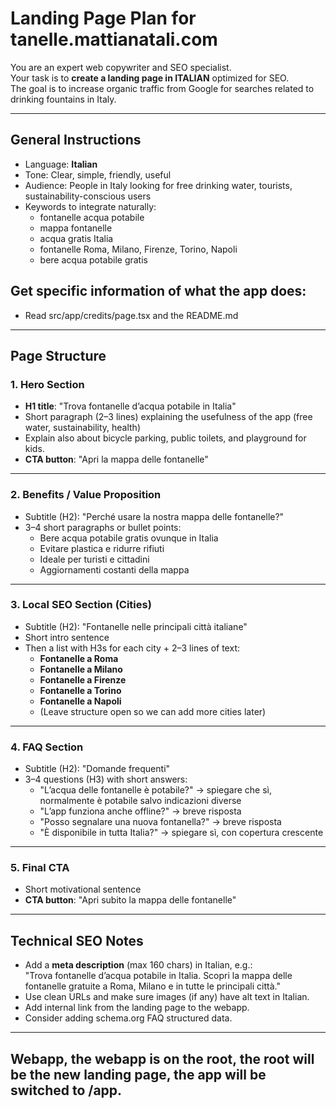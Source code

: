 # Landing Page Plan for tanelle.mattianatali.com

You are an expert web copywriter and SEO specialist.  
Your task is to **create a landing page in ITALIAN** optimized for SEO.  
The goal is to increase organic traffic from Google for searches related to drinking fountains in Italy.

---

## General Instructions

- Language: **Italian**
- Tone: Clear, simple, friendly, useful
- Audience: People in Italy looking for free drinking water, tourists, sustainability-conscious users
- Keywords to integrate naturally:
  - fontanelle acqua potabile
  - mappa fontanelle
  - acqua gratis Italia
  - fontanelle Roma, Milano, Firenze, Torino, Napoli
  - bere acqua potabile gratis

## Get specific information of what the app does:

- Read src/app/credits/page.tsx and the README.md

---

## Page Structure

### 1. Hero Section

- **H1 title**: "Trova fontanelle d’acqua potabile in Italia"
- Short paragraph (2–3 lines) explaining the usefulness of the app (free water, sustainability, health)
- Explain also about bicycle parking, public toilets, and playground for kids.
- **CTA button**: "Apri la mappa delle fontanelle"

---

### 2. Benefits / Value Proposition

- Subtitle (H2): "Perché usare la nostra mappa delle fontanelle?"
- 3–4 short paragraphs or bullet points:
  - Bere acqua potabile gratis ovunque in Italia
  - Evitare plastica e ridurre rifiuti
  - Ideale per turisti e cittadini
  - Aggiornamenti costanti della mappa

---

### 3. Local SEO Section (Cities)

- Subtitle (H2): "Fontanelle nelle principali città italiane"
- Short intro sentence
- Then a list with H3s for each city + 2–3 lines of text:
  - **Fontanelle a Roma**
  - **Fontanelle a Milano**
  - **Fontanelle a Firenze**
  - **Fontanelle a Torino**
  - **Fontanelle a Napoli**
  - (Leave structure open so we can add more cities later)

---

### 4. FAQ Section

- Subtitle (H2): "Domande frequenti"
- 3–4 questions (H3) with short answers:
  - "L’acqua delle fontanelle è potabile?" → spiegare che sì, normalmente è potabile salvo indicazioni diverse
  - "L’app funziona anche offline?" → breve risposta
  - "Posso segnalare una nuova fontanella?" → breve risposta
  - "È disponibile in tutta Italia?" → spiegare sì, con copertura crescente

---

### 5. Final CTA

- Short motivational sentence
- **CTA button**: "Apri subito la mappa delle fontanelle"

---

## Technical SEO Notes

- Add a **meta description** (max 160 chars) in Italian, e.g.:  
  "Trova fontanelle d’acqua potabile in Italia. Scopri la mappa delle fontanelle gratuite a Roma, Milano e in tutte le principali città."
- Use clean URLs and make sure images (if any) have alt text in Italian.
- Add internal link from the landing page to the webapp.
- Consider adding schema.org FAQ structured data.

---

## Webapp, the webapp is on the root, the root will be the new landing page, the app will be switched to /app.
